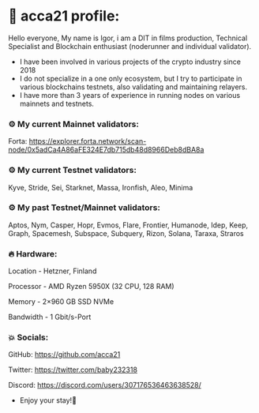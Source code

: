 # 👑 acca21 profile:

Hello everyone, My name is Igor, i am a DIT in films production, Technical Specialist and Blockchain enthusiast (noderunner and individual validator).
- I have been involved in various projects of the crypto industry since 2018
- I do not specialize in a one only ecosystem, but I try to participate in various blockchains testnets, also validating and maintaining relayers.
- I have more than 3 years of experience in running nodes on various mainnets and testnets.

### ⚙️ **My current Mainnet validators:**

Forta: https://explorer.forta.network/scan-node/0x5adCa4A86aFE324E7db715db48d8966Deb8dBA8a

### ⚙️ **My current Testnet validators:**

Kyve, Stride, Sei, Starknet, Massa, Ironfish, Aleo, Minima

### ⚙️ **My past Testnet/Mainnet validators:**

Aptos, Nym, Casper, Hopr, Evmos, Flare, Frontier, Humanode, Idep, Keep, Graph, Spacemesh, Subspace, Subquery, Rizon, Solana, Taraxa, Straros

### :fire:  **Hardware:**
Location - Hetzner, Finland

Processor - AMD Ryzen 5950X (32 CPU, 128 RAM)

Memory - 2×960 GB SSD NVMe

Bandwidth - 1 Gbit/s-Port

### :boom: **Socials:**

GitHub: https://github.com/acca21

Twitter: https://twitter.com/baby232318

Discord: https://discord.com/users/307176536463638528/


- Enjoy your stay!:love_you_gesture:
